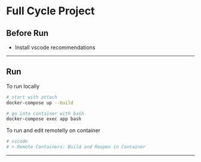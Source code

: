 # Full Cycle Project

## Before Run

- Install vscode recommendations

---

## Run

To run locally

```bash
# start with attach
docker-compose up --build

# go into container with bash
docker-compose exec app bash
```

To run and edit remotelly on container

```bash
# vscode
# > Remote Containers: Build and Reopen in Container
```

---

